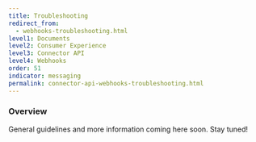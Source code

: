 ```yaml
---
title: Troubleshooting
redirect_from:
  - webhooks-troubleshooting.html
level1: Documents
level2: Consumer Experience
level3: Connector API
level4: Webhooks
order: 51
indicator: messaging
permalink: connector-api-webhooks-troubleshooting.html
---
```


### Overview

General guidelines and more information coming here soon. Stay tuned!
